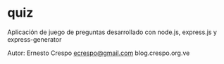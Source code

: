 # quiz
Aplicación de juego de preguntas desarrollado con node.js, express.js y express-generator

Autor:
Ernesto Crespo <ecrespo@gmail.com>
blog.crespo.org.ve


